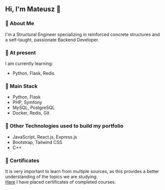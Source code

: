 ## Hi, I'm Mateusz 👋

### 🔵 About Me
I'm a Structural Engineer specializing in reinforced concrete structures and a self-taught, passionate Backend Developer.

### 🔵 At present
I am currently learning:
- Python, Flask, Redis

### 🔵 Main Stack
- Python, Flask
- PHP, Symfony
- MySQL, PostgreSQL
- Docker, Redis, Git

### 🔵 Other Technologies used to build my portfolio
 - JavaScript, React.js, Express.js
 - Bootstrap, Tailwind CSS
 - C++

### 🔵 Certificates
It is very important to learn from multiple sources, as this provides a better understanding of the topics we are studying.\
[Here](https://github.com/mateusz-przybyla/My-Certificates.git) I have placed certificates of completed courses.
